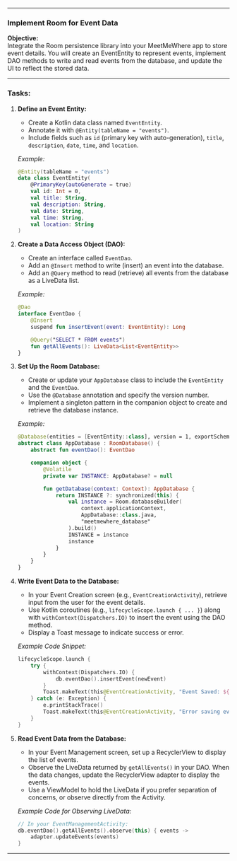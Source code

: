 
---

### **Implement Room for Event Data**

**Objective:**  
Integrate the Room persistence library into your MeetMeWhere app to store event details. You will create an EventEntity to represent events, implement DAO methods to write and read events from the database, and update the UI to reflect the stored data.

---

### **Tasks:**

1. **Define an Event Entity:**
   - Create a Kotlin data class named `EventEntity`.
   - Annotate it with `@Entity(tableName = "events")`.
   - Include fields such as `id` (primary key with auto-generation), `title`, `description`, `date`, `time`, and `location`.

   *Example:*
   ```kotlin
   @Entity(tableName = "events")
   data class EventEntity(
       @PrimaryKey(autoGenerate = true)
       val id: Int = 0,
       val title: String,
       val description: String,
       val date: String,
       val time: String,
       val location: String
   )
   ```

2. **Create a Data Access Object (DAO):**
   - Create an interface called `EventDao`.
   - Add an `@Insert` method to write (insert) an event into the database.
   - Add an `@Query` method to read (retrieve) all events from the database as a LiveData list.

   *Example:*
   ```kotlin
   @Dao
   interface EventDao {
       @Insert
       suspend fun insertEvent(event: EventEntity): Long

       @Query("SELECT * FROM events")
       fun getAllEvents(): LiveData<List<EventEntity>>
   }
   ```

3. **Set Up the Room Database:**
   - Create or update your `AppDatabase` class to include the `EventEntity` and the `EventDao`.
   - Use the `@Database` annotation and specify the version number.
   - Implement a singleton pattern in the companion object to create and retrieve the database instance.

   *Example:*
   ```kotlin
   @Database(entities = [EventEntity::class], version = 1, exportSchema = false)
   abstract class AppDatabase : RoomDatabase() {
       abstract fun eventDao(): EventDao

       companion object {
           @Volatile
           private var INSTANCE: AppDatabase? = null

           fun getDatabase(context: Context): AppDatabase {
               return INSTANCE ?: synchronized(this) {
                   val instance = Room.databaseBuilder(
                       context.applicationContext,
                       AppDatabase::class.java,
                       "meetmewhere_database"
                   ).build()
                   INSTANCE = instance
                   instance
               }
           }
       }
   }
   ```

4. **Write Event Data to the Database:**
   - In your Event Creation screen (e.g., `EventCreationActivity`), retrieve input from the user for the event details.
   - Use Kotlin coroutines (e.g., `lifecycleScope.launch { ... }`) along with `withContext(Dispatchers.IO)` to insert the event using the DAO method.
   - Display a Toast message to indicate success or error.

   *Example Code Snippet:*
   ```kotlin
   lifecycleScope.launch {
       try {
           withContext(Dispatchers.IO) {
               db.eventDao().insertEvent(newEvent)
           }
           Toast.makeText(this@EventCreationActivity, "Event Saved: ${newEvent.title}", Toast.LENGTH_SHORT).show()
       } catch (e: Exception) {
           e.printStackTrace()
           Toast.makeText(this@EventCreationActivity, "Error saving event: ${e.message}", Toast.LENGTH_LONG).show()
       }
   }
   ```

5. **Read Event Data from the Database:**
   - In your Event Management screen, set up a RecyclerView to display the list of events.
   - Observe the LiveData returned by `getAllEvents()` in your DAO. When the data changes, update the RecyclerView adapter to display the events.
   - Use a ViewModel to hold the LiveData if you prefer separation of concerns, or observe directly from the Activity.

   *Example Code for Observing LiveData:*
   ```kotlin
   // In your EventManagementActivity:
   db.eventDao().getAllEvents().observe(this) { events ->
       adapter.updateEvents(events)
   }
   ```

---

